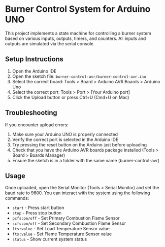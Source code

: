 # Burner Control System for Arduino UNO

This project implements a state machine for controlling a burner system based on various inputs, outputs, timers, and counters. All inputs and outputs are simulated via the serial console.

## Setup Instructions

1. Open the Arduino IDE
2. Open the sketch file: `burner-control-avr/burner-control-avr.ino`
3. Select the correct board: Tools > Board > Arduino AVR Boards > Arduino Uno
4. Select the correct port: Tools > Port > [Your Arduino port]
5. Click the Upload button or press Ctrl+U (Cmd+U on Mac)

## Troubleshooting

If you encounter upload errors:

1. Make sure your Arduino UNO is properly connected
2. Verify the correct port is selected in the Arduino IDE
3. Try pressing the reset button on the Arduino just before uploading
4. Check that you have the Arduino AVR boards package installed (Tools > Board > Boards Manager)
5. Ensure the sketch is in a folder with the same name (burner-control-avr)

## Usage

Once uploaded, open the Serial Monitor (Tools > Serial Monitor) and set the baud rate to 9600. You can interact with the system using the following commands:

- `start` - Press start button
- `stop` - Press stop button
- `pcfs:on/off` - Set Primary Combustion Flame Sensor
- `scfs:on/off` - Set Secondary Combustion Flame Sensor
- `lts:value` - Set Load Temperature Sensor value
- `fts:value` - Set Flame Temperature Sensor value
- `status` - Show current system status 